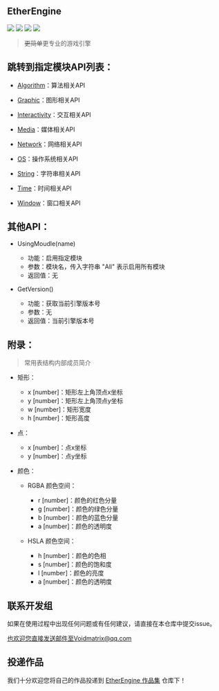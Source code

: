 ## EtherEngine
[![](https://img.shields.io/github/stars/VoidmatrixHeathcliff/EtherEngine.svg?style=flat&labelColor=3f48cc)](https://github.com/VoidmatrixHeathcliff/EtherEngine/stargazers)  [![](https://img.shields.io/github/forks/VoidmatrixHeathcliff/EtherEngine.svg?style=flat&labelColor=3f48cc)](https://github.com/VoidmatrixHeathcliff/EtherEngine/network/members)  [![](https://img.shields.io/github/issues/VoidmatrixHeathcliff/EtherEngine.svg?style=flat&labelColor=3f48cc)](https://github.com/VoidmatrixHeathcliff/EtherEngine/issues)  ![](https://img.shields.io/github/license/VoidmatrixHeathcliff/EtherEngine.svg?style=flat&label=license&message=notspecified&labelColor=3f48cc)
> ~~更简单~~更专业的游戏引擎

## 跳转到指定模块API列表：

+ [Algorithm](.docs/Algorithm/index.md)：算法相关API

+ [Graphic](.docs/Graphic/index.md)：图形相关API

+ [Interactivity](.docs/Interactivity/index.md)：交互相关API

+ [Media](.docs/Media/index.md)：媒体相关API

+ [Network](.docs/Network/index.md)：网络相关API

+ [OS](.docs/OS/index.md)：操作系统相关API

+ [String](.docs/String/index.md)：字符串相关API

+ [Time](.docs/Time/index.md)：时间相关API

+ [Window](.docs/Window/index.md)：窗口相关API

## 其他API：

+ UsingMoudle(name)

    + 功能：启用指定模块
    + 参数：模块名，传入字符串 "All" 表示启用所有模块
    + 返回值：无

+ GetVersion()

    + 功能：获取当前引擎版本号
    + 参数：无
    + 返回值：当前引擎版本号

## 附录：

> 常用表结构内部成员简介

+ 矩形：

    + x [number]：矩形左上角顶点x坐标
    + y [number]：矩形左上角顶点y坐标
    + w [number]：矩形宽度
    + h [number]：矩形高度

+ 点：

    + x [number]：点x坐标
    + y [number]：点y坐标

+ 颜色：

    + RGBA 颜色空间：

        + r [number]：颜色的红色分量
        + g [number]：颜色的绿色分量
        + b [number]：颜色的蓝色分量
        + a [number]：颜色的透明度

    + HSLA 颜色空间：
        
        + h [number]：颜色的色相
        + s [number]：颜色的饱和度
        + l [number]：颜色的亮度
        + a [number]：颜色的透明度

## 联系开发组

如果在使用过程中出现任何问题或有任何建议，请直接在本仓库中提交issue。

也欢迎您直接发送邮件至Voidmatrix@qq.com

## 投递作品

我们十分欢迎您将自己的作品投递到 [EtherEngine 作品集](https://github.com/VoidmatrixHeathcliff/EtherWorkCollection) 仓库下！
